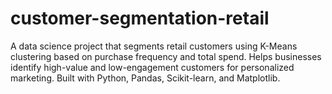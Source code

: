 # customer-segmentation-retail
A data science project that segments retail customers using K-Means clustering based on purchase frequency and total spend. Helps businesses identify high-value and low-engagement customers for personalized marketing. Built with Python, Pandas, Scikit-learn, and Matplotlib.
